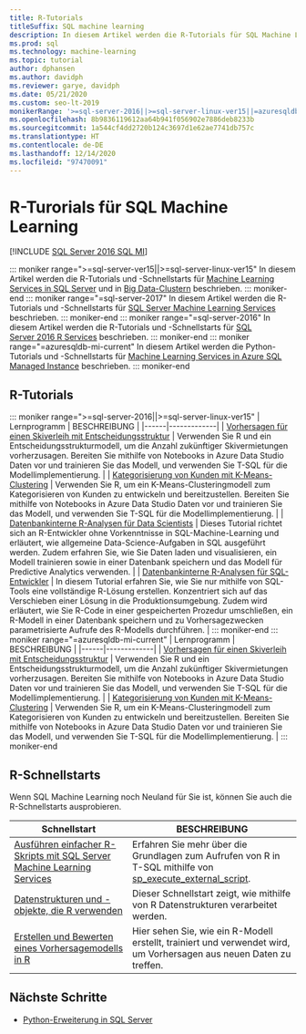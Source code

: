 ```yaml
---
title: R-Tutorials
titleSuffix: SQL machine learning
description: In diesem Artikel werden die R-Tutorials für SQL Machine Learning aufgeführt. Erfahren Sie, wie Sie Skripts ausführen und Machine Learning-Modelle erstellen.
ms.prod: sql
ms.technology: machine-learning
ms.topic: tutorial
author: dphansen
ms.author: davidph
ms.reviewer: garye, davidph
ms.date: 05/21/2020
ms.custom: seo-lt-2019
monikerRange: '>=sql-server-2016||>=sql-server-linux-ver15||=azuresqldb-mi-current'
ms.openlocfilehash: 8b9836119612aa64b941f056902e7886deb8233b
ms.sourcegitcommit: 1a544cf4dd2720b124c3697d1e62ae7741db757c
ms.translationtype: HT
ms.contentlocale: de-DE
ms.lasthandoff: 12/14/2020
ms.locfileid: "97470091"
---
```

# <a name="r-tutorials-for-sql-machine-learning"></a>R-Turorials für SQL Machine Learning
[!INCLUDE [SQL Server 2016 SQL MI](../../includes/applies-to-version/sqlserver2016-asdbmi.md)]

::: moniker range=">=sql-server-ver15||>=sql-server-linux-ver15"
In diesem Artikel werden die R-Tutorials und -Schnellstarts für [Machine Learning Services in SQL Server](../sql-server-machine-learning-services.md) und in [Big Data-Clustern](../../big-data-cluster/machine-learning-services.md) beschrieben.
::: moniker-end
::: moniker range="=sql-server-2017"
In diesem Artikel werden die R-Tutorials und -Schnellstarts für [SQL Server Machine Learning Services](../sql-server-machine-learning-services.md) beschrieben.
::: moniker-end
::: moniker range="=sql-server-2016"
In diesem Artikel werden die R-Tutorials und -Schnellstarts für [SQL Server 2016 R Services](../r/sql-server-r-services.md) beschrieben.
::: moniker-end
::: moniker range="=azuresqldb-mi-current"
In diesem Artikel werden die Python-Tutorials und -Schnellstarts für [Machine Learning Services in Azure SQL Managed Instance](/azure/azure-sql/managed-instance/machine-learning-services-overview) beschrieben.
::: moniker-end

<a name="bkmk_sqltutorials"></a>

## <a name="r-tutorials"></a>R-Tutorials

::: moniker range=">=sql-server-2016||>=sql-server-linux-ver15"
| Lernprogramm | BESCHREIBUNG |
|------|-------------|
| [Vorhersagen für einen Skiverleih mit Entscheidungsstruktur](r-predictive-model-introduction.md) | Verwenden Sie R und ein Entscheidungsstrukturmodell, um die Anzahl zukünftiger Skivermietungen vorherzusagen. Bereiten Sie mithilfe von Notebooks in Azure Data Studio Daten vor und trainieren Sie das Modell, und verwenden Sie T-SQL für die Modellimplementierung. |
| [Kategorisierung von Kunden mit K-Means-Clustering](r-clustering-model-introduction.md) | Verwenden Sie R, um ein K-Means-Clusteringmodell zum Kategorisieren von Kunden zu entwickeln und bereitzustellen. Bereiten Sie mithilfe von Notebooks in Azure Data Studio Daten vor und trainieren Sie das Modell, und verwenden Sie T-SQL für die Modellimplementierung. |
| [Datenbankinterne R-Analysen für Data Scientists](../tutorials/walkthrough-data-science-end-to-end-walkthrough.md) | Dieses Tutorial richtet sich an R-Entwickler ohne Vorkenntnisse in SQL-Machine-Learning und erläutert, wie allgemeine Data-Science-Aufgaben in SQL ausgeführt werden. Zudem erfahren Sie, wie Sie Daten laden und visualisieren, ein Modell trainieren sowie in einer Datenbank speichern und das Modell für Predictive Analytics verwenden. |
| [Datenbankinterne R-Analysen für SQL-Entwickler](../tutorials/r-taxi-classification-introduction.md) | In diesem Tutorial erfahren Sie, wie Sie nur mithilfe von SQL-Tools eine vollständige R-Lösung erstellen. Konzentriert sich auf das Verschieben einer Lösung in die Produktionsumgebung. Zudem wird erläutert, wie Sie R-Code in einer gespeicherten Prozedur umschließen, ein R-Modell in einer Datenbank speichern und zu Vorhersagezwecken parametrisierte Aufrufe des R-Modells durchführen. |
::: moniker-end
::: moniker range="=azuresqldb-mi-current"
| Lernprogramm | BESCHREIBUNG |
|------|-------------|
| [Vorhersagen für einen Skiverleih mit Entscheidungsstruktur](r-predictive-model-introduction.md) | Verwenden Sie R und ein Entscheidungsstrukturmodell, um die Anzahl zukünftiger Skivermietungen vorherzusagen. Bereiten Sie mithilfe von Notebooks in Azure Data Studio Daten vor und trainieren Sie das Modell, und verwenden Sie T-SQL für die Modellimplementierung. |
| [Kategorisierung von Kunden mit K-Means-Clustering](r-clustering-model-introduction.md) | Verwenden Sie R, um ein K-Means-Clusteringmodell zum Kategorisieren von Kunden zu entwickeln und bereitzustellen. Bereiten Sie mithilfe von Notebooks in Azure Data Studio Daten vor und trainieren Sie das Modell, und verwenden Sie T-SQL für die Modellimplementierung. |
::: moniker-end

## <a name="r-quickstarts"></a>R-Schnellstarts

Wenn SQL Machine Learning noch Neuland für Sie ist, können Sie auch die R-Schnellstarts ausprobieren.

| Schnellstart | BESCHREIBUNG |
|-|-|
| [Ausführen einfacher R-Skripts mit SQL Server Machine Learning Services](quickstart-r-create-script.md) | Erfahren Sie mehr über die Grundlagen zum Aufrufen von R in T-SQL mithilfe von [sp_execute_external_script](../../relational-databases/system-stored-procedures/sp-execute-external-script-transact-sql.md). |
| [Datenstrukturen und -objekte, die R verwenden](quickstart-r-data-types-and-objects.md) | Dieser Schnellstart zeigt, wie mithilfe von R Datenstrukturen verarbeitet werden. |
| [Erstellen und Bewerten eines Vorhersagemodells in R](quickstart-r-data-types-and-objects.md) | Hier sehen Sie, wie ein R-Modell erstellt, trainiert und verwendet wird, um Vorhersagen aus neuen Daten zu treffen. |

## <a name="next-steps"></a>Nächste Schritte

+ [Python-Erweiterung in SQL Server](../concepts/extension-r.md)
